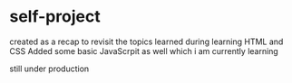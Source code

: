 # self-project
created as a recap to revisit the topics learned during learning HTML and CSS
Added some basic JavaScrpit as well which i am currently learning



still under production 
